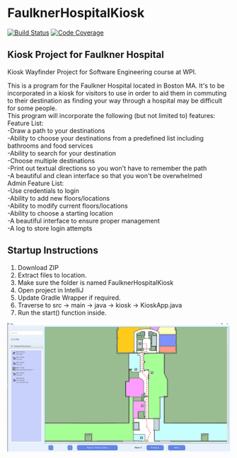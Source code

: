 # FaulknerHospitalKiosk
[![Build Status](https://travis-ci.org/mplemay/FaulknerHospitalKiosk.svg?branch=master)](https://travis-ci.org/mplemay/FaulknerHospitalKiosk)
[![Code Coverage](https://codecov.io/github/mplemay/FaulknerHospitalKiosk/coverage.svg?branch=master)](https://codecov.io/github/mplemay/FaulknerHospitalKiosk?branch=master)



## Kiosk Project for Faulkner Hospital

Kiosk Wayfinder Project for Software Engineering course at WPI.

This is a program for the Faulkner Hospital located in Boston MA. It's to be incorporated in a kiosk for visitors to use in order to aid them in commuting to their destination as finding your way through a hospital may be difficult for some people. <br>
This program will incorporate the following (but not limited to) features:<br>
Feature List: <br>
-Draw a path to your destinations <br>
-Ability to choose your destinations from a predefined list including bathrooms and food services<br>
-Ability to search for your destination<br>
-Choose multiple destinations<br>
-Print out textual directions so you won't have to remember the path<br>
-A beautiful and clean interface so that you won't be overwhelmed<br>
Admin Feature List:<br>
-Use credentials to login<br>
-Ability to add new floors/locations<br>
-Ability to modify current floors/locations<br>
-Ability to choose a starting location<br>
-A beautiful interface to ensure proper management<br>
-A log to store login attempts<br>

Startup Instructions
---
1) Download ZIP
2) Extract files to location.
3) Make sure the folder is named FaulknerHospitalKiosk
4) Open project in IntelliJ
5) Update Gradle Wrapper if required.
6) Traverse to src -> main -> java -> kiosk -> KioskApp.java
7) Run the start() function inside.

![Example of Movement](resources/screenshots/map.PNG)
